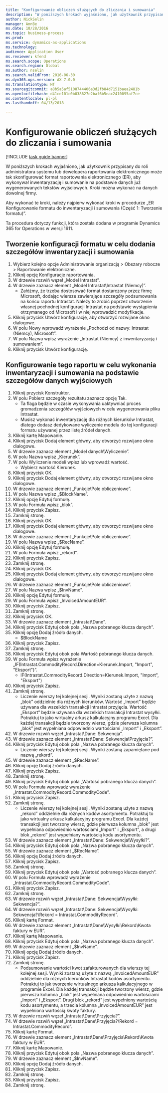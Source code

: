 ```yaml
--- 
title: "Konfigurowanie obliczeń służących do zliczania i sumowania"
description: "W poniższych krokach wyjaśniono, jak użytkownik przypisany do roli administratora systemu lub dewelopera raportowania elektronicznego może tak skonfigurować format raportowania elektronicznego (ER), aby wykonywał inwentaryzację i sumowanie na podstawie danych już wygenerowanych tekstów wyjściowych."
author: NickSelin
manager: AnnBe
ms.date: 10/28/2016
ms.topic: business-process
ms.prod: 
ms.service: dynamics-ax-applications
ms.technology: 
audience: Application User
ms.reviewer: kfend
ms.search.scope: Operations
ms.search.region: Global
ms.author: nselin
ms.search.validFrom: 2016-06-30
ms.dyn365.ops.version: AX 7.0.0
ms.translationtype: HT
ms.sourcegitcommit: a8b5a5af5108744406a3d2fb84d7151baea2481b
ms.openlocfilehash: d41ce101c0b038627e2baf6b5eac2410095af7ce
ms.contentlocale: pl-pl
ms.lasthandoff: 04/13/2018

---
```

# <a name="configure-computations-to-do-counting-and-summing"></a>Konfigurowanie obliczeń służących do zliczania i sumowania

[!INCLUDE [task guide banner](../../includes/task-guide-banner.md)]

W poniższych krokach wyjaśniono, jak użytkownik przypisany do roli administratora systemu lub dewelopera raportowania elektronicznego może tak skonfigurować format raportowania elektronicznego (ER), aby wykonywał inwentaryzację i sumowanie na podstawie danych już wygenerowanych tekstów wyjściowych. Kroki można wykonać na danych dowolnej firmy.

Aby wykonać te kroki, należy najpierw wykonać kroki w procedurze „ER Konfigurowanie formatu do inwentaryzacji i sumowania (Część 1: Tworzenie formatu)”.

Ta procedura dotyczy funkcji, która została dodana w programie Dynamics 365 for Operations w wersji 1611.


## <a name="create-a-format-configuration-to-add-counting-and-summing-details"></a>Tworzenie konfiguracji formatu w celu dodania szczegółów inwentaryzacji i sumowania
1. Wybierz kolejno opcje Administrowanie organizacją > Obszary robocze > Raportowanie elektroniczne.
2. Kliknij opcję Konfiguracje raportowania.
3. W drzewie rozwiń węzeł „Model Intrastat”.
4. W drzewie zaznacz element „Model Intrastat\Intrastat (Niemcy)”.
    * Załóżmy, że trzeba dostosować format dostarczony przez firmę Microsoft, dodając wiersze zawierające szczegóły podsumowania na końcu raportu Intrastat. Należy to zrobić poprzez utworzenie własnej pochodnej konfiguracji Intrastat na podstawie wystąpienia otrzymanego od Microsoft i w niej wprowadzić modyfikacje.  
5. Kliknij przycisk Utwórz konfigurację, aby otworzyć rozwijane okno dialogowe.
6. W polu Nowy wprowadź wyrażenie „Pochodzi od nazwy: Intrastat (Niemcy), Microsoft”.
7. W polu Nazwa wpisz wyrażenie „Intrastat (Niemcy) z inwentaryzacją i sumowaniem”.
8. Kliknij przycisk Utwórz konfigurację.

## <a name="configure-this-report-to-do-counting-and-summation-based-on-output-details"></a>Konfigurowanie tego raportu w celu wykonania inwentaryzacji i sumowania na podstawie szczegółów danych wyjściowych
1. Kliknij przycisk Konstruktor.
2. W polu Pobierz szczegóły rezultatu zaznacz opcję Tak.
    * Ta flaga będzie w czasie wykonywania uaktywniać proces gromadzenia szczegółów wyjściowych w celu wygenerowania pliku Intrastat.  
    * Musisz wykonać inwentaryzację dla różnych kierunków Intrastat, dlatego dodasz dedykowane wyliczenie modelu do tej konfiguracji formatu używanej przez listę źródeł danych.  
3. Kliknij kartę Mapowanie.
4. Kliknij przycisk Dodaj element główny, aby otworzyć rozwijane okno dialogowe.
5. W drzewie zaznacz element „Model danych\Wyliczenie”.
6. W polu Nazwa wpisz „Kierunek”.
7. W polu Wyliczenie modeli wpisz lub wprowadź wartość.
    * Wybierz wartość Kierunek.  
8. Kliknij przycisk OK.
9. Kliknij przycisk Dodaj element główny, aby otworzyć rozwijane okno dialogowe.
10. W drzewie zaznacz element „Funkcje\Pole obliczeniowe”.
11. W polu Nazwa wpisz „$BlockName”.
12. Kliknij opcję Edytuj formułę.
13. W polu Formuła wpisz „blok”.
14. Kliknij przycisk Zapisz.
15. Zamknij stronę.
16. Kliknij przycisk OK.
17. Kliknij przycisk Dodaj element główny, aby otworzyć rozwijane okno dialogowe.
18. W drzewie zaznacz element „Funkcje\Pole obliczeniowe”.
19. W polu Nazwa wpisz „$RecName”.
20. Kliknij opcję Edytuj formułę.
21. W polu Formuła wpisz „rekord”.
22. Kliknij przycisk Zapisz.
23. Zamknij stronę.
24. Kliknij przycisk OK.
25. Kliknij przycisk Dodaj element główny, aby otworzyć rozwijane okno dialogowe.
26. W drzewie zaznacz element „Funkcje\Pole obliczeniowe”.
27. W polu Nazwa wpisz „$InvName”.
28. Kliknij opcję Edytuj formułę.
29. W polu Formuła wpisz „InvoicedAmountEUR”.
30. Kliknij przycisk Zapisz.
31. Zamknij stronę.
32. Kliknij przycisk OK.
33. W drzewie zaznacz element „Intrastat\Dane”.
34. Kliknij przycisk Edytuj obok pola „Nazwa pobranego klucza danych”.
35. Kliknij opcję Dodaj źródło danych.
    * $BlockName  
36. Kliknij przycisk Zapisz.
37. Zamknij stronę.
38. Kliknij przycisk Edytuj obok pola Wartość pobranego klucza danych.
39. W polu Formuła wpisz wyrażenie „IF(Intrastat.CommodityRecord.Direction=Kierunek.Import, "Import", "Eksport")”.
    * IF(Intrastat.CommodityRecord.Direction=Kierunek.Import, "Import", "Eksport")  
40. Kliknij przycisk Zapisz.
41. Zamknij stronę.
    * Liczenie wierszy tej kolejnej sesji. Wyniki zostaną użyte z nazwą „blok” oddzielnie dla różnych kierunków. Wartość „Import” będzie używana dla wszelkich transakcji Intrastat przyjęcia. Wartość „Eksport” będzie używana dla wszelkich transakcji Intrastat wysyłki. Potraktuj to jako wirtualny arkusz kalkulacyjny programu Excel. Dla każdej transakcji będzie tworzony wiersz, gdzie pierwsza kolumna „blok” jest wypełniana odpowiednio wartościami „Import” i „Eksport”.  
42. W drzewie rozwiń węzeł „Intrastat\Dane: Sekwencja”.
43. W drzewie zaznacz element „Intrastat\Dane: Sekwencja\Przyjęcia?”.
44. Kliknij przycisk Edytuj obok pola „Nazwa pobranego klucza danych”.
    * Liczenie wierszy tej kolejnej sesji. Wyniki zostaną zapamiętane pod nazwą „rekord”.  
45. W drzewie zaznacz element „$RecName”.
46. Kliknij opcję Dodaj źródło danych.
47. Kliknij przycisk Zapisz.
48. Zamknij stronę.
49. Kliknij przycisk Edytuj obok pola „Wartość pobranego klucza danych”.
50. W polu Formuła wprowadź wyrażenie „Intrastat.CommodityRecord.CommodityCode”.
51. Kliknij przycisk Zapisz.
52. Zamknij stronę.
    * Liczenie wierszy tej kolejnej sesji. Wyniki zostaną użyte z nazwą „rekord” oddzielnie dla różnych kodów asortymentu. Potraktuj to jako wirtualny arkusz kalkulacyjny programu Excel. Dla każdej transakcji jest tworzony wiersz, gdzie pierwsza kolumna „blok” jest wypełniana odpowiednio wartościami „Import” i „Eksport”, a drugi blok „rekord” jest wypełniany wartością kodu asortymentu.  
53. W drzewie zaznacz element „Intrastat\Dane: Sekwencja\Wysyłki?”.
54. Kliknij przycisk Edytuj obok pola „Nazwa pobranego klucza danych”.
55. W drzewie zaznacz element „$RecName”.
56. Kliknij opcję Dodaj źródło danych.
57. Kliknij przycisk Zapisz.
58. Zamknij stronę.
59. Kliknij przycisk Edytuj obok pola „Wartość pobranego klucza danych”.
60. W polu Formuła wprowadź wyrażenie „Intrastat.CommodityRecord.CommodityCode”.
61. Kliknij przycisk Zapisz.
62. Zamknij stronę.
63. W drzewie rozwiń węzeł „Intrastat\Dane: Sekwencja\Wysyłki: Sekwencja?”.
64. W drzewie rozwiń węzeł „Intrastat\Dane: Sekwencja\Wysyłki: Sekwencja?\Rekord = Intrastat.CommodityRecord”.
65. Kliknij kartę Format.
66. W drzewie zaznacz element „Intrastat\Dane\Wysyłki\Rekord\Kwota faktury w EUR”.
67. Kliknij kartę Mapowanie.
68. Kliknij przycisk Edytuj obok pola „Nazwa pobranego klucza danych”.
69. W drzewie zaznacz element „$InvName”.
70. Kliknij opcję Dodaj źródło danych.
71. Kliknij przycisk Zapisz.
72. Zamknij stronę.
    * Podsumowanie wartości kwot zafakturowanych dla wierszy tej kolejnej sesji. Wyniki zostaną użyte z nazwą „InvoicedAmountEUR” oddzielnie dla różnych kierunków Intrastat kodów asortymentu. Potraktuj to jak tworzenie wirtualnego arkusza kalkulacyjnego w programie Excel. Dla każdej transakcji będzie tworzony wiersz, gdzie pierwsza kolumna „blok” jest wypełniana odpowiednio wartościami „Import” i „Eksport”. Drugi blok „rekord” jest wypełniony wartością kodu asortymentu, a trzecia kolumna „InvoicedAmountEUR” jest wypełniona wartością kwoty faktury.  
73. W drzewie rozwiń węzeł „Intrastat\Dane\Przyjęcia?”.
74. W drzewie rozwiń węzeł „Intrastat\Dane\Przyjęcia?\Rekord = Intrastat.CommodityRecord”.
75. Kliknij kartę Format.
76. W drzewie zaznacz element „Intrastat\Dane\Przyjęcia\Rekord\Kwota faktury w EUR”.
77. Kliknij kartę Mapowanie.
78. Kliknij przycisk Edytuj obok pola „Nazwa pobranego klucza danych”.
79. W drzewie zaznacz element „$InvName”.
80. Kliknij opcję Dodaj źródło danych.
81. Kliknij przycisk Zapisz.
82. Zamknij stronę.
83. Kliknij przycisk Zapisz.
84. Zamknij stronę.


